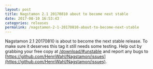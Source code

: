 ```yaml
---
layout: post
title: Nagstamon 2.1 20170810 about to become next stable
date: 2017-08-10 16:53:43
categories: releases
permalink: /nagstamon-2-1-20170810-about-to-become-next-stable
---
```


Nagstamon 2.1 20170810 is about to become the next stable release. To make sure it deserves this tag it still needs some testing. Help out by grabbing your free copy at [/download/#unstable](/download/#unstable) and report any bugs to [https://github.com/HenriWahl/Nagstamon/issues](https://github.com/HenriWahl/Nagstamon/issues).


